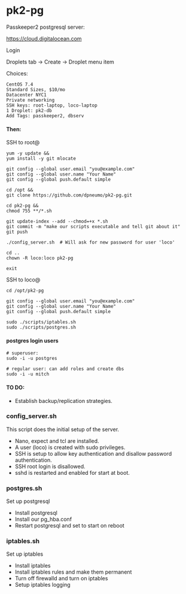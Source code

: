# pk2-pg
Passkeeper2 postgresql server:

https://cloud.digitalocean.com

Login

Droplets tab -> Create -> Droplet menu item

Choices:

    CentOS 7.4
    Standard Sizes, $10/mo
    Datacenter NYC1
    Private networking
    SSH keys: root-laptop, loco-laptop
    1 Droplet: pk2-db
    Add Tags: passkeeper2, dbserv

#### Then:

SSH to root@<server-ipaddress>

    yum -y update &&
    yum install -y git mlocate

    git config --global user.email "you@example.com"
    git config --global user.name "Your Name"
    git config --global push.default simple

    cd /opt &&
    git clone https://github.com/dpneumo/pk2-pg.git

    cd pk2-pg &&
    chmod 755 **/*.sh

    git update-index --add --chmod=+x *.sh
    git commit -m "make our scripts executable and tell git about it"
    git push

    ./config_server.sh  # Will ask for new password for user 'loco'

    cd ..
    chown -R loco:loco pk2-pg

    exit

SSH to loco@<server-ipaddress>

    cd /opt/pk2-pg

    git config --global user.email "you@example.com"
    git config --global user.name "Your Name"
    git config --global push.default simple

    sudo ./scripts/iptables.sh
    sudo ./scripts/postgres.sh

#### postgres login users

    # superuser:
    sudo -i -u postgres

    # regular user: can add roles and create dbs
    sudo -i -u mitch

#### TO DO:

  * Establish backup/replication strategies.

### config_server.sh

This script does the initial setup of the server.

* Nano, expect and tcl are installed.
* A user (loco) is created with sudo privileges.
* SSH is setup to allow key authentication and disallow password authentication.
* SSH root login is disallowed.
* sshd is restarted and enabled for start at boot.

### postgres.sh

Set up postgresql

* Install postgresql
* Install our pg_hba.conf
* Restart postgresql and set to start on reboot

### iptables.sh

Set up iptables

* Install iptables
* Install iptables rules and make them permanent
* Turn off firewalld and turn on iptables
* Setup iptables logging
